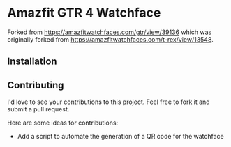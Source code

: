 # Amazfit GTR 4 Watchface

Forked from https://amazfitwatchfaces.com/gtr/view/39136 which was originally forked from https://amazfitwatchfaces.com/t-rex/view/13548.

## Installation

## Contributing

I'd love to see your contributions to this project. Feel free to fork it and submit a pull request.

Here are some ideas for contributions:

- Add a script to automate the generation of a QR code for the watchface

